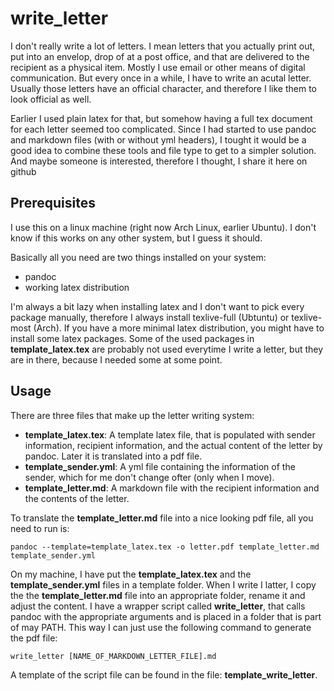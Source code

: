 # write_letter

I don't really write a lot of letters. I mean letters that you actually print
out, put into an envelop, drop of at a post office, and that are delivered to
the recipient as a physical item. Mostly I use email or other means of digital
communication. But every once in a while, I have to write an acutal letter.
Usually those letters have an official character, and therefore I like them to
look official as well.

Earlier I used plain latex for that, but somehow having a full tex document for
each letter seemed too complicated. Since I had started to use pandoc and
markdown files (with or without yml headers), I tought it would be a good idea
to combine these tools and file type to get to a simpler solution. And maybe
someone is interested, therefore I thought, I share it here on github


## Prerequisites

I use this on a linux machine (right now Arch Linux, earlier Ubuntu). I don't
know if this works on any other system, but I guess it should.

Basically all you need are two things installed on your system:

- pandoc
- working latex distribution

I'm always a bit lazy when installing latex and I don't want to pick every
package manually, therefore I always install texlive-full (Ubtuntu) or
texlive-most (Arch). If you have a more minimal latex distribution, you might
have to install some latex packages. Some of the used packages in
**template_latex.tex** are probably not used everytime I write a letter, but
they are in there, because I needed some at some point.


## Usage

There are three files that make up the letter writing system:

- **template_latex.tex**: A template latex file, that is populated with sender
  information, recipient information, and the actual content of the letter by
  pandoc. Later it is translated into a pdf file.
- **template_sender.yml**: A yml file containing the information of the sender,
  which for me don't change ofter (only when I move).
- **template_letter.md**: A markdown file with the recipient information and the
  contents of the letter.

To translate the **template_letter.md** file into a nice looking pdf file, all
you need to run is:

```
pandoc --template=template_latex.tex -o letter.pdf template_letter.md
template_sender.yml
```

On my machine, I have put the **template_latex.tex** and the
**template_sender.yml** files in a template folder. When I write I latter, I
copy the the **template_letter.md** file into an appropriate folder, rename it
and adjust the content. I have a wrapper script called **write_letter**, that
calls pandoc with the appropriate arguments and is placed in a folder that is
part of may PATH.  This way I can just use the following command to generate
the pdf file:

```
write_letter [NAME_OF_MARKDOWN_LETTER_FILE].md
```

A template of the script file can be found in the file:
**template_write_letter**.

